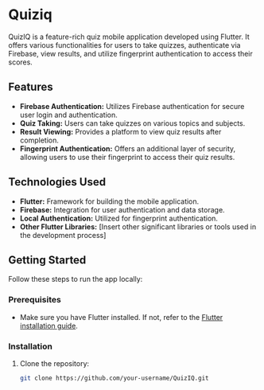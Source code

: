# Quiziq

QuizIQ is a feature-rich quiz mobile application developed using Flutter. It offers various functionalities for users to take quizzes, authenticate via Firebase, view results, and utilize fingerprint authentication to access their scores.

## Features

- **Firebase Authentication:** Utilizes Firebase authentication for secure user login and authentication.
- **Quiz Taking:** Users can take quizzes on various topics and subjects.
- **Result Viewing:** Provides a platform to view quiz results after completion.
- **Fingerprint Authentication:** Offers an additional layer of security, allowing users to use their fingerprint to access their quiz results.

## Technologies Used

- **Flutter:** Framework for building the mobile application.
- **Firebase:** Integration for user authentication and data storage.
- **Local Authentication:** Utilized for fingerprint authentication.
- **Other Flutter Libraries:** [Insert other significant libraries or tools used in the development process]

## Getting Started

Follow these steps to run the app locally:

### Prerequisites

- Make sure you have Flutter installed. If not, refer to the [Flutter installation guide](https://flutter.dev/docs/get-started/install).

### Installation

1. Clone the repository:

   ```bash
   git clone https://github.com/your-username/QuizIQ.git
